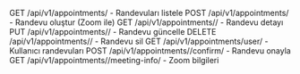 GET    /api/v1/appointments/ - Randevuları listele
POST   /api/v1/appointments/ - Randevu oluştur (Zoom ile)
GET    /api/v1/appointments/<id>/ - Randevu detayı
PUT    /api/v1/appointments/<id>/ - Randevu güncelle
DELETE /api/v1/appointments/<id>/ - Randevu sil
GET    /api/v1/appointments/user/ - Kullanıcı randevuları
POST   /api/v1/appointments/<id>/confirm/ - Randevu onayla
GET    /api/v1/appointments/<id>/meeting-info/ - Zoom bilgileri
